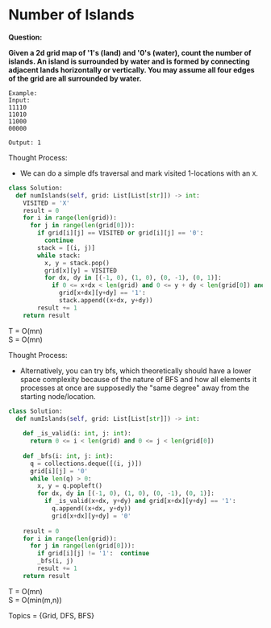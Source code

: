 # Number of Islands

<b>Question:</b>  

<b>Given a 2d grid map of '1's (land) and '0's (water), count the number of islands. An island is surrounded by water and is formed by connecting adjacent lands horizontally or vertically. You may assume all four edges of the grid are all surrounded by water.</b>

```
Example:
Input:
11110
11010
11000
00000

Output: 1
```

Thought Process: 
* We can do a simple dfs traversal and mark visited 1-locations with an `X`.

```python
class Solution:
  def numIslands(self, grid: List[List[str]]) -> int:
    VISITED = 'X'
    result = 0    
    for i in range(len(grid)):
      for j in range(len(grid[0])):
        if grid[i][j] == VISITED or grid[i][j] == '0': 
          continue
        stack = [(i, j)]
        while stack:
          x, y = stack.pop()
          grid[x][y] = VISITED
          for dx, dy in [(-1, 0), (1, 0), (0, -1), (0, 1)]:
            if 0 <= x+dx < len(grid) and 0 <= y + dy < len(grid[0]) and \
              grid[x+dx][y+dy] == '1': 
              stack.append((x+dx, y+dy))
        result += 1
    return result        
```

T = O(mn)    
S = O(mn)  

Thought Process:
* Alternatively, you can try bfs, which theoretically should have a lower space complexity because of the nature of BFS and how all elements it processes at once are supposedly the "same degree" away from the starting node/location.

```python
class Solution:
  def numIslands(self, grid: List[List[str]]) -> int:
    
    def _is_valid(i: int, j: int):
      return 0 <= i < len(grid) and 0 <= j < len(grid[0])
    
    def _bfs(i: int, j: int):
      q = collections.deque([(i, j)])
      grid[i][j] = '0'
      while len(q) > 0:
        x, y = q.popleft()        
        for dx, dy in [(-1, 0), (1, 0), (0, -1), (0, 1)]:
          if _is_valid(x+dx, y+dy) and grid[x+dx][y+dy] == '1': 
            q.append((x+dx, y+dy))
            grid[x+dx][y+dy] = '0'
    
    result = 0    
    for i in range(len(grid)):
      for j in range(len(grid[0])):
        if grid[i][j] != '1':  continue         
        _bfs(i, j)
        result += 1
    return result
```

T = O(mn)  
S = O(min(m,n))  

Topics = {Grid, DFS, BFS}
